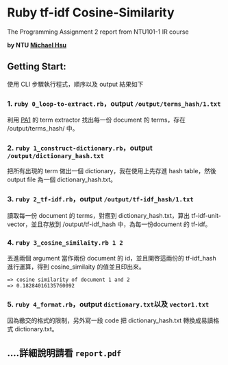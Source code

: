 # Ruby tf-idf Cosine-Similarity
The Programming Assignment 2 report from NTU101-1 IR course

**by NTU [Michael Hsu](http://michaelhsu.tw/ "blog")**

## Getting Start: 

使用 CLI 步驟執行程式，順序以及 output 結果如下

### 1. `ruby 0_loop-to-extract.rb`，output `/output/terms_hash/1.txt`

利用 [PA1](https://github.com/evenchange4/101-1_IR_PA1_extractor) 的 term extractor 找出每一份 document 的 terms，存在 /output/terms_hash/ 中。

### 2. `ruby 1_construct-dictionary.rb`，output `/output/dictionary_hash.txt`

把所有出現的 term 做出一個 dictionary，我在使用上先存進 hash table，然後 output file 為一個 dictionary_hash.txt。

### 3. `ruby 2_tf-idf.rb`，output `/output/tf-idf_hash/1.txt`

讀取每一份 document 的 terms，對應到 dictionary_hash.txt，算出 tf-idf-unit-vector，並且存放到 /output/tf-idf_hash 中，為每一份document 的 tf-idf。

### 4. `ruby 3_cosine_similaity.rb 1 2`

丟進兩個 argument 當作兩份 document 的 id，並且開啓這兩份的 tf-idf_hash 進行運算，得到 cosine_similaity 的值並且印出來。

```
=> cosine similarity of document 1 and 2
=> 0.18284016135760092
```

### 5. `ruby 4_format.rb`，output `dictionary.txt`以及 `vector1.txt`

因為繳交的格式的限制，另外寫一段 code 把 dictionary_hash.txt 轉換成易讀格式 dictionary.txt。

## ....詳細說明請看 `report.pdf`

